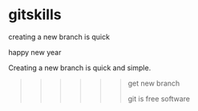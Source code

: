 # gitskills

creating a new branch is quick

happy new year

Creating a new branch is quick and simple.

>>>>>>get new branch
>>>>>>
>>>>>>git is free software
